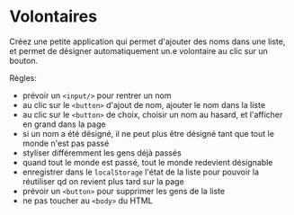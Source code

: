 # Volontaires

Créez une petite application qui permet d'ajouter des noms dans une liste, et permet de désigner automatiquement un.e volontaire au clic sur un bouton.

Règles:
- prévoir un `<input/>` pour rentrer un nom
- au clic sur le `<button>` d'ajout de nom, ajouter le nom dans la liste
- au clic sur le `<button>` de choix, choisir un nom au hasard, et l'afficher en grand dans la page
- si un nom a été désigné, il ne peut plus être désigné tant que tout le monde n'est pas passé
- styliser différemment les gens déjà passés
- quand tout le monde est passé, tout le monde redevient désignable
- enregistrer dans le `localStorage` l'état de la liste pour pouvoir la réutiliser qd on revient plus tard sur la page
- prévoir un `<button>` pour supprimer les gens de la liste
- ne pas toucher au `<body>` du HTML


